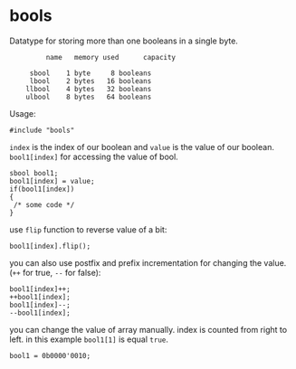 # bools
Datatype for storing more than one booleans in a single byte.  

```
         name 	memory used 	 capacity

	 sbool 	  1 byte 	 8 booleans
	 lbool 	  2 bytes 	16 booleans
	llbool 	  4 bytes 	32 booleans
	ulbool 	  8 bytes 	64 booleans
```
Usage:  
```
#include "bools"
```
```index``` is the index of our boolean and ```value``` is the value of our boolean.
```bool1[index]``` for accessing the value of bool.
```
sbool bool1; 
bool1[index] = value;
if(bool1[index]) 
{
 /* some code */
}
```
use ```flip``` function to reverse value of a bit:
```
bool1[index].flip();
```
you can also use postfix and prefix incrementation for changing the value.(```++``` for true, ```--``` for false):
```
bool1[index]++;
++bool1[index];
bool1[index]--;
--bool1[index];
```
you can change the value of array manually. index is counted from right to left. in this example ```bool1[1]``` is equal ```true```.
```
bool1 = 0b0000'0010; 
```
